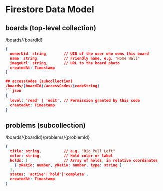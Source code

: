 # Firestore Data Model

## boards (top-level collection)
/boards/{boardId}
```json
{
  ownerUid: string,       // UID of the user who owns this board
  name: string,           // Friendly name, e.g. "Home Wall"
  imageUrl: string,       // URL to the board photo
  createdAt: Timestamp
}

## accessCodes (subcollection)
/boards/{boardId}/accessCodes/{codeString}
```json
{
  level: 'read' | 'edit', // Permission granted by this code
  createdAt: Timestamp
}
```

## problems (subcollection)
/boards/{boardId}/problems/{problemId}
```json
{
  title: string,          // e.g. "Big Pull Left"
  color: string,          // Hold color or label
  holds: [                // Array of holds, in relative coordinates
    { xRatio: number, yRatio: number, type: string }
  ],
  status: 'active'|'hold'|'complete',
  createdAt: Timestamp
}
```
